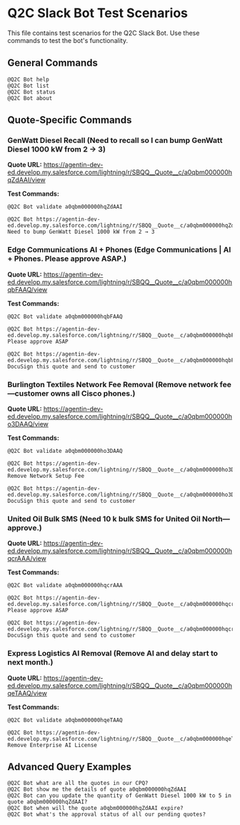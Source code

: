 # Q2C Slack Bot Test Scenarios

This file contains test scenarios for the Q2C Slack Bot. Use these commands to test the bot's functionality.

## General Commands

```
@Q2C Bot help
@Q2C Bot list
@Q2C Bot status
@Q2C Bot about
```

## Quote-Specific Commands

### GenWatt Diesel Recall (Need to recall so I can bump GenWatt Diesel 1000 kW from 2 → 3)

**Quote URL:** https://agentin-dev-ed.develop.my.salesforce.com/lightning/r/SBQQ__Quote__c/a0qbm000000hqZdAAI/view

**Test Commands:**

```
@Q2C Bot validate a0qbm000000hqZdAAI

@Q2C Bot https://agentin-dev-ed.develop.my.salesforce.com/lightning/r/SBQQ__Quote__c/a0qbm000000hqZdAAI/view Need to bump GenWatt Diesel 1000 kW from 2 → 3

```

### Edge Communications AI + Phones (Edge Communications | AI + Phones. Please approve ASAP.)

**Quote URL:** https://agentin-dev-ed.develop.my.salesforce.com/lightning/r/SBQQ__Quote__c/a0qbm000000hqbFAAQ/view

**Test Commands:**

```
@Q2C Bot validate a0qbm000000hqbFAAQ

@Q2C Bot https://agentin-dev-ed.develop.my.salesforce.com/lightning/r/SBQQ__Quote__c/a0qbm000000hqbFAAQ/view Please approve ASAP

@Q2C Bot https://agentin-dev-ed.develop.my.salesforce.com/lightning/r/SBQQ__Quote__c/a0qbm000000hqbFAAQ/view DocuSign this quote and send to customer

```

### Burlington Textiles Network Fee Removal (Remove network fee—customer owns all Cisco phones.)

**Quote URL:** https://agentin-dev-ed.develop.my.salesforce.com/lightning/r/SBQQ__Quote__c/a0qbm000000ho3DAAQ/view

**Test Commands:**

```
@Q2C Bot validate a0qbm000000ho3DAAQ

@Q2C Bot https://agentin-dev-ed.develop.my.salesforce.com/lightning/r/SBQQ__Quote__c/a0qbm000000ho3DAAQ/view Remove Network Setup Fee

@Q2C Bot https://agentin-dev-ed.develop.my.salesforce.com/lightning/r/SBQQ__Quote__c/a0qbm000000ho3DAAQ/view DocuSign this quote and send to customer

```

### United Oil Bulk SMS (Need 10 k bulk SMS for United Oil North—approve.)

**Quote URL:** https://agentin-dev-ed.develop.my.salesforce.com/lightning/r/SBQQ__Quote__c/a0qbm000000hqcrAAA/view

**Test Commands:**

```
@Q2C Bot validate a0qbm000000hqcrAAA

@Q2C Bot https://agentin-dev-ed.develop.my.salesforce.com/lightning/r/SBQQ__Quote__c/a0qbm000000hqcrAAA/view Please approve ASAP

@Q2C Bot https://agentin-dev-ed.develop.my.salesforce.com/lightning/r/SBQQ__Quote__c/a0qbm000000hqcrAAA/view DocuSign this quote and send to customer

```

### Express Logistics AI Removal (Remove AI and delay start to next month.)

**Quote URL:** https://agentin-dev-ed.develop.my.salesforce.com/lightning/r/SBQQ__Quote__c/a0qbm000000hqeTAAQ/view

**Test Commands:**

```
@Q2C Bot validate a0qbm000000hqeTAAQ

@Q2C Bot https://agentin-dev-ed.develop.my.salesforce.com/lightning/r/SBQQ__Quote__c/a0qbm000000hqeTAAQ/view Remove Enterprise AI License

```

## Advanced Query Examples

```
@Q2C Bot what are all the quotes in our CPQ?
@Q2C Bot show me the details of quote a0qbm000000hqZdAAI
@Q2C Bot can you update the quantity of GenWatt Diesel 1000 kW to 5 in quote a0qbm000000hqZdAAI?
@Q2C Bot when will the quote a0qbm000000hqZdAAI expire?
@Q2C Bot what's the approval status of all our pending quotes?
```

